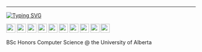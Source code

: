 ----------------------------------------
[![Typing SVG](https://readme-typing-svg.demolab.com?font=Fira+Code&pause=1000&width=435&separator=%3C&lines=+while+(walk)+%7B+walk+%3D+walk-%3Enext;+%7D)](https://git.io/typing-svg)



<img src="https://cdn.jsdelivr.net/gh/devicons/devicon@latest/icons/cplusplus/cplusplus-original.svg" height="24" width="24"/> <img src="https://cdn.jsdelivr.net/gh/devicons/devicon@latest/icons/go/go-original-wordmark.svg" height="24" width="24"/> <img src="https://cdn.jsdelivr.net/gh/devicons/devicon@latest/icons/java/java-original.svg" height="24" width="24"/> <img src="https://cdn.jsdelivr.net/gh/devicons/devicon@latest/icons/python/python-original.svg" height="24" width="24"/> <img src="https://cdn.jsdelivr.net/gh/devicons/devicon@latest/icons/typescript/typescript-original.svg" height="24" width="24"/> <img src="https://cdn.jsdelivr.net/gh/devicons/devicon@latest/icons/spring/spring-original-wordmark.svg" height="24" width="24"/> <img src="https://cdn.jsdelivr.net/gh/devicons/devicon@latest/icons/nodejs/nodejs-original-wordmark.svg" height="24" width="24"/> <img src="https://cdn.jsdelivr.net/gh/devicons/devicon@latest/icons/django/django-plain-wordmark.svg" height="24" width="24"/> <img src="https://cdn.jsdelivr.net/gh/devicons/devicon@latest/icons/linux/linux-original.svg" height="24" width="24"/> <img src="https://cdn.jsdelivr.net/gh/devicons/devicon@latest/icons/bash/bash-original.svg" height="24" width="24"/>

          
          



          
BSc Honors Computer Science @ the University of Alberta

<!--
**Chris-Coleongco/Chris-Coleongco** is a ✨ _special_ ✨ repository because its `README.md` (this file) appears on your GitHub profile.

Here are some ideas to get you started:

- 🔭 I’m currently working on ...
- 🌱 I’m currently learning ...
- 👯 I’m looking to collaborate on ...
- 🤔 I’m looking for help with ...
- 💬 Ask me about ...
- 📫 How to reach me: ...
- 😄 Pronouns: ...
- ⚡ Fun fact: ...
-->
